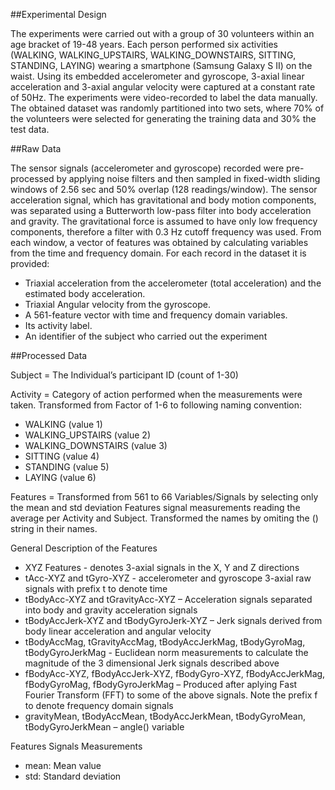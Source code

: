 
##Experimental Design

The experiments were carried out with a group of 30 volunteers within an age bracket of 19-48 years. Each person performed six activities (WALKING, WALKING_UPSTAIRS, WALKING_DOWNSTAIRS, SITTING, STANDING, LAYING) wearing a smartphone (Samsung Galaxy S II) on the waist. Using its embedded accelerometer and gyroscope, 3-axial linear acceleration and 3-axial angular velocity were captured at a constant rate of 50Hz. The experiments were video-recorded to label the data manually. The obtained dataset was randomly partitioned into two sets, where 70% of the volunteers were selected for generating the training data and 30% the test data. 

##Raw Data

The sensor signals (accelerometer and gyroscope) recorded were pre-processed by applying noise filters and then sampled in fixed-width sliding windows of 2.56 sec and 50% overlap (128 readings/window). The sensor acceleration signal, which has gravitational and body motion components, was separated using a Butterworth low-pass filter into body acceleration and gravity. The gravitational force is assumed to have only low frequency components, therefore a filter with 0.3 Hz cutoff frequency was used. From each window, a vector of features was obtained by calculating variables from the time and frequency domain. 
For each record in the dataset it is provided: 
* Triaxial acceleration from the accelerometer (total acceleration) and the estimated body acceleration. 
* Triaxial Angular velocity from the gyroscope. 
* A 561-feature vector with time and frequency domain variables. 
* Its activity label. 
* An identifier of the subject who carried out the experiment

##Processed Data

Subject = The Individual’s participant ID (count of 1-30)

Activity = Category of action performed when the measurements were taken. Transformed from Factor of 1-6 to following naming convention:
*	WALKING (value 1)
*	WALKING_UPSTAIRS (value 2)
*	WALKING_DOWNSTAIRS (value 3)
*	SITTING (value 4)
*	STANDING (value 5)
*	LAYING (value 6)

Features  = Transformed from 561 to 66 Variables/Signals by selecting only the mean and std deviation Features signal measurements reading the average per Activity and Subject.  Transformed the names by omiting the () string in their names. 

General Description of the Features
* XYZ Features - denotes 3-axial signals in the X, Y and Z directions
* tAcc-XYZ and tGyro-XYZ - accelerometer and gyroscope 3-axial raw signals with prefix t to denote time
* tBodyAcc-XYZ and tGravityAcc-XYZ – Acceleration signals separated into body and gravity acceleration signals
* tBodyAccJerk-XYZ and tBodyGyroJerk-XYZ – Jerk signals derived from body linear acceleration and angular velocity 
* tBodyAccMag, tGravityAccMag, tBodyAccJerkMag, tBodyGyroMag, tBodyGyroJerkMag  - Euclidean norm measurements to calculate the magnitude of the 3 dimensional Jerk signals described above
* fBodyAcc-XYZ, fBodyAccJerk-XYZ, fBodyGyro-XYZ, fBodyAccJerkMag, fBodyGyroMag, fBodyGyroJerkMag – Produced after aplying Fast Fourier Transform (FFT) to some of the above signals. Note the prefix f to denote frequency domain signals
* gravityMean, tBodyAccMean, tBodyAccJerkMean, tBodyGyroMean, tBodyGyroJerkMean – angle() variable 

Features Signals Measurements
* mean: Mean value
* std: Standard deviation 

